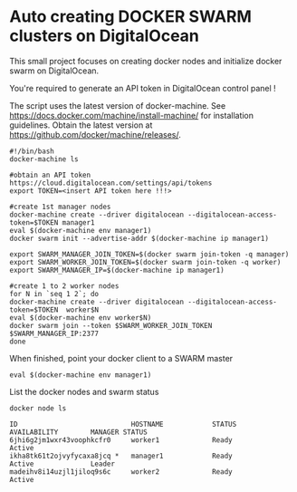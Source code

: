 # Auto creating DOCKER SWARM clusters on DigitalOcean

This small project focuses on creating docker nodes and initialize docker swarm on DigitalOcean. 

You're required to generate an API token in DigitalOcean control panel !


The script uses the latest version of docker-machine.
See https://docs.docker.com/machine/install-machine/ for installation guidelines. 
Obtain the latest version at https://github.com/docker/machine/releases/.


```
#!/bin/bash
docker-machine ls

#obtain an API token https://cloud.digitalocean.com/settings/api/tokens
export TOKEN=<insert API token here !!!>

#create 1st manager nodes
docker-machine create --driver digitalocean --digitalocean-access-token=$TOKEN manager1
eval $(docker-machine env manager1)
docker swarm init --advertise-addr $(docker-machine ip manager1)

export SWARM_MANAGER_JOIN_TOKEN=$(docker swarm join-token -q manager)
export SWARM_WORKER_JOIN_TOKEN=$(docker swarm join-token -q worker)
export SWARM_MANAGER_IP=$(docker-machine ip manager1)

#create 1 to 2 worker nodes
for N in `seq 1 2`; do
docker-machine create --driver digitalocean --digitalocean-access-token=$TOKEN  worker$N
eval $(docker-machine env worker$N)
docker swarm join --token $SWARM_WORKER_JOIN_TOKEN $SWARM_MANAGER_IP:2377
done

```

When finished, point your docker client to a SWARM master
```
eval $(docker-machine env manager1)
```

List the docker nodes and swarm status
```
docker node ls

ID                            HOSTNAME            STATUS              AVAILABILITY        MANAGER STATUS
6jhi6g2jm1wxr43voophkcfr0     worker1             Ready               Active              
ikha8tk61t2ojvyfycaxa8jcq *   manager1            Ready               Active              Leader
madeihv8i14uzjl1jiloq9s6c     worker2             Ready               Active              
```



